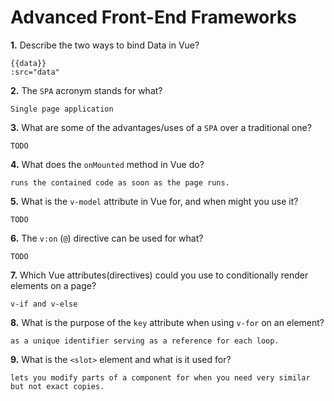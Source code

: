 # Advanced Front-End Frameworks


**1.** Describe the two ways to bind Data in Vue?
<!-- enter you answer in the space below -->
```
{{data}}
:src="data"
```

**2.** The `SPA` acronym stands for what?
<!-- enter you answer in the space below -->
```
Single page application
```
**3.** What are some of the advantages/uses of a `SPA` over a traditional one?
<!-- enter you answer in the space below -->
```
TODO

```
**4.** What does the `onMounted` method in Vue do?
<!-- enter you answer in the space below -->
```
runs the contained code as soon as the page runs.
```
**5.** What is the `v-model` attribute in Vue for, and when might you use it?
<!-- enter you answer in the space below -->
```
TODO
```
**6.** The `v:on` (`@`) directive can be used for what?
<!-- enter you answer in the space below -->
```
TODO
```
**7.** Which Vue attributes(directives) could you use to conditionally render elements on a page?
<!-- enter you answer in the space below -->
```
v-if and v-else
```
**8.** What is the purpose of the `key` attribute when using `v-for` on an element?
<!-- enter you answer in the space below -->
```
as a unique identifier serving as a reference for each loop.
```
**9.** What is the `<slot>` element and what is it used for?
<!-- enter you answer in the space below -->
```
lets you modify parts of a component for when you need very similar but not exact copies.
```